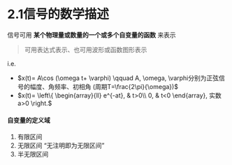# 2.1信号的数学描述

信号可用 **某个物理量或数量的一个或多个自变量的函数** 来表示

> 可用表达式表示、也可用波形或函数图形表示

i.e.

- $x(t)= A\cos (\omega t+ \varphi) \qquad A, \omega, \varphi分别为正弦信号的幅度、角频率、初相角 (周期T=\frac{2\pi}{\omega})$
- $x(t)=
	\left\{
	\begin{array}{ll}
	e^{-at}, & t>0\\
	0, & t<0
	\end{array}, 实数a>0
	\right.$

#### 自变量的定义域

1. 有限区间
2. 无限区间 <q>无注明即为无限区间</q>
3. 半无限区间
